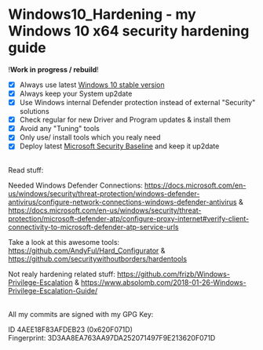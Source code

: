 # Windows10_Hardening - my Windows 10 x64 security hardening guide


!**Work in progress / rebuild**!
<br />

- [x] Always use latest [Windows 10 stable version](https://www.microsoft.com/en-us/software-download/windows10)
- [x] Always keep your System up2date
- [x] Use Windows internal Defender protection instead of external "Security" solutions
- [x] Check regular for new Driver and Program updates & install them
- [x] Avoid any "Tuning" tools
- [x] Only use/ install tools which you realy need
- [x] Deploy latest [Microsoft Security Baseline](https://www.microsoft.com/en-us/download/details.aspx?id=55319) and keep it up2date

<br />
Read stuff:

Needed Windows Defender Connections: https://docs.microsoft.com/en-us/windows/security/threat-protection/windows-defender-antivirus/configure-network-connections-windows-defender-antivirus & https://docs.microsoft.com/en-us/windows/security/threat-protection/microsoft-defender-atp/configure-proxy-internet#verify-client-connectivity-to-microsoft-defender-atp-service-urls

Take a look at this awesome tools: https://github.com/AndyFul/Hard_Configurator & https://github.com/securitywithoutborders/hardentools

Not realy hardening related stuff:
https://github.com/frizb/Windows-Privilege-Escalation & https://www.absolomb.com/2018-01-26-Windows-Privilege-Escalation-Guide/

<br />
All my commits are signed with my GPG Key:

ID 4AEE18F83AFDEB23 (0x620F071D)
<br />
Fingerprint: 3D3AA8EA763AA97DA252071497F9E213620F071D

